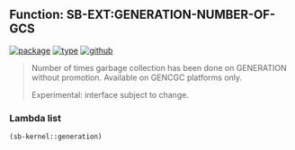 ## Function: SB-EXT:GENERATION-NUMBER-OF-GCS
[![package](https://img.shields.io/badge/Package-SB--EXT-5f9ea0.svg?style=social&colorA=999999)](../) [![type](https://img.shields.io/badge/Type-Function-5f9ea0.svg?style=social&colorA=999999)](../#function) [![github](https://img.shields.io/badge/GitHub-View_the_source-5f9ea0.svg?style=social&colorA=999999&logo=github)](https://github.com/sbcl/sbcl/blob/master/src/code/gc.lisp/) 

> Number of times garbage collection has been done on GENERATION without
> promotion. Available on GENCGC platforms only.
> 
> Experimental: interface subject to change.

### Lambda list
```cl
(sb-kernel::generation)
```
